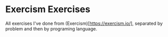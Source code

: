 # Exercism Exercises
All exercises I've done from (Exercism)[https://exercism.io/], separated by problem and then by programing language.